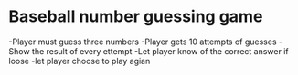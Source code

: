 
# Baseball number guessing game

-Player must guess three numbers
-Player gets 10 attempts of guesses
-Show the result of every ettempt
-Let player know of the correct answer if loose
-let player choose to play agian




